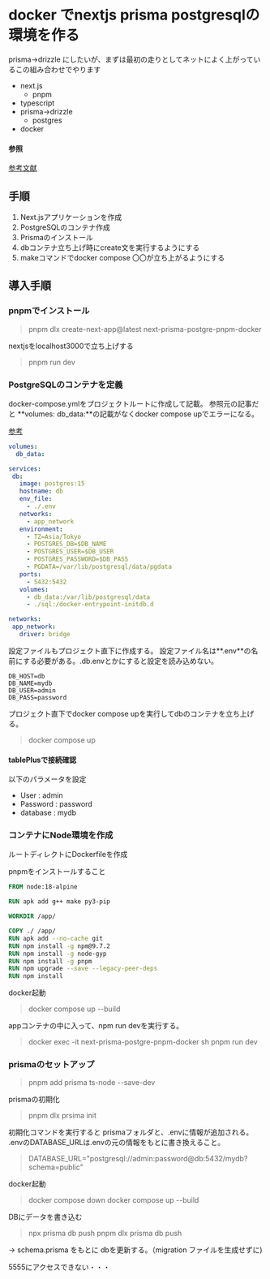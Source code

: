 # docker でnextjs prisma postgresqlの環境を作る

prisma→drizzle にしたいが、まずは最初の走りとしてネットによく上がっているこの組み合わせでやります

- next.js
  - pnpm
- typescript
- prisma→drizzle
  - postgres
- docker

#### 参照
[参考文献](https://zenn.dev/uenishi_com/articles/4607db7c33e7b7)

## 手順
1. Next.jsアプリケーションを作成
1. PostgreSQLのコンテナ作成
1. Prismaのインストール
1. dbコンテナ立ち上げ時にcreate文を実行するようにする
1. makeコマンドでdocker compose 〇〇が立ち上がるようにする

## 導入手順

### pnpmでインストール
> pnpm dlx create-next-app@latest next-prisma-postgre-pnpm-docker

nextjsをlocalhost3000で立ち上げする
> pnpm run dev

### PostgreSQLのコンテナを定義
docker-compose.ymlをプロジェクトルートに作成して記載。
参照元の記事だと **volumes: db_data:**の記載がなくdocker compose upでエラーになる。

[参考](https://qiita.com/friedaji/items/c1894821a2c49395cfd7)

```yml
volumes:
  db_data:

services:
 db:
   image: postgres:15
   hostname: db
   env_file:
     - ./.env
   networks:
     - app_network
   environment:
     - TZ=Asia/Tokyo
     - POSTGRES_DB=$DB_NAME
     - POSTGRES_USER=$DB_USER
     - POSTGRES_PASSWORD=$DB_PASS
     - PGDATA=/var/lib/postgresql/data/pgdata
   ports:
     - 5432:5432
   volumes:
     - db_data:/var/lib/postgresql/data
     - ./sql:/docker-entrypoint-initdb.d

networks:
 app_network:
   driver: bridge
```

設定ファイルもプロジェクト直下に作成する。
設定ファイル名は**.env**の名前にする必要がある。.db.envとかにすると設定を読み込めない。
```env
DB_HOST=db
DB_NAME=mydb
DB_USER=admin
DB_PASS=password
```

プロジェクト直下でdocker compose upを実行してdbのコンテナを立ち上げる。
> docker compose up

#### tablePlusで接続確認
以下のパラメータを設定
- User : admin
- Password : password
- database : mydb

### コンテナにNode環境を作成

ルートディレクトにDockerfileを作成

pnpmをインストールすること
```Dockerfile
FROM node:18-alpine

RUN apk add g++ make py3-pip

WORKDIR /app/

COPY ./ /app/
RUN apk add --no-cache git
RUN npm install -g npm@9.7.2
RUN npm install -g node-gyp
RUN npm install -g pnpm
RUN npm upgrade --save --legacy-peer-deps
RUN npm install
```

docker起動
> docker compose up --build

appコンテナの中に入って、npm run devを実行する。
> docker exec -it next-prisma-postgre-pnpm-docker sh 
> pnpm run dev

### prismaのセットアップ
> pnpm add prisma ts-node --save-dev

prismaの初期化
> pnpm dlx prsima init

初期化コマンドを実行すると
prismaフォルダと、.envに情報が追加される。
.envのDATABASE_URLは.envの元の情報をもとに書き換えること。

> DATABASE_URL="postgresql://admin:password@db:5432/mydb?schema=public"

docker起動
> docker compose down
> docker compose up --build

DBにデータを書き込む
> npx prisma db push
> pnpm dlx prisma db push

→ schema.prisma をもとに dbを更新する。（migration ファイルを生成せずに)

5555にアクセスできない・・・